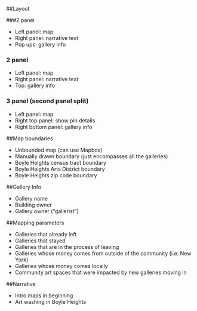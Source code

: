 ##Layout

###2 panel

* Left panel: map
* Right panel: narrative text
* Pop ups: gallery info

### 2 panel

* Left panel: map
* Right panel: narrative text
* Top: gallery info

### 3 panel (second panel split)

* 	Left panel: map
* 	Right top panel: show pin details
* 	Right bottom panel: gallery info

##Map boundaries

* Unbounded map (can use Mapbox)
* Manually drawn boundary (just encompasses all the galleries)
* Boyle Heights census tract boundary
* Boyle Heights Arts District boundary
* Boyle Heights zip code boundary

##Gallery Info
* Gallery name
* Building owner
* Gallery owner (“gallerist”)
	
##Mapping parameters

* Galleries that already left 
* Galleries that stayed
* Galleries that are in the process of leaving
* Galleries whose money comes from outside of the community (i.e. New York)
* Galleries whose money comes locally
* Community art spaces that were impacted by new galleries moving in

##Narrative

* Intro maps in beginning
* Art washing in Boyle Heights


